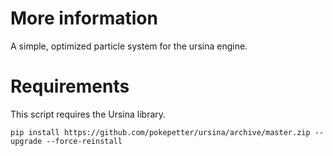 # More information

A simple, optimized particle system for the ursina engine.

# Requirements

This script requires the Ursina library.

```
pip install https://github.com/pokepetter/ursina/archive/master.zip --upgrade --force-reinstall
```
